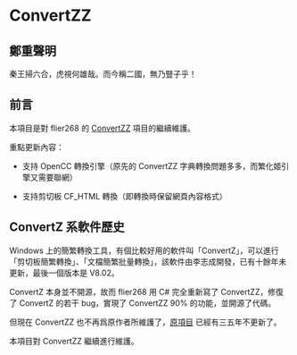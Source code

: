 # ConvertZZ

## 鄭重聲明
秦王掃六合，虎視何雄哉。而今稱二國，無乃豎子乎！

## 前言

本項目是對 flier268 的 [ConvertZZ](https://github.com/flier268/ConvertZZ) 項目的繼續維護。

重點更新內容：

* 支持 OpenCC 轉換引擎（原先的 ConvertZZ 字典轉換問題多多，而繁化姬引擎又需要聯網）

* 支持剪切板 CF_HTML 轉換（即轉換時保留網頁內容格式）

## ConvertZ 系軟件歷史

Windows 上的簡繁轉換工具，有個比較好用的軟件叫「ConvertZ」，可以進行「剪切板簡繁轉換」、「文檔簡繁批量轉換」，該軟件由李志成開發，已有十餘年未更新，最後一個版本是 V8.02。

ConvertZ 本身並不開源，故而 flier268 用 C# 完全重新寫了 ConvertZZ，修復了 ConvertZ 的若干 bug，實現了 ConvertZZ 90% 的功能，並開源了代碼。 

但現在 ConvertZZ 也不再爲原作者所維護了，[原項目](https://github.com/flier268/ConvertZZ/) 已經有三五年不更新了。

本項目對 ConvertZZ 繼續進行維護。
